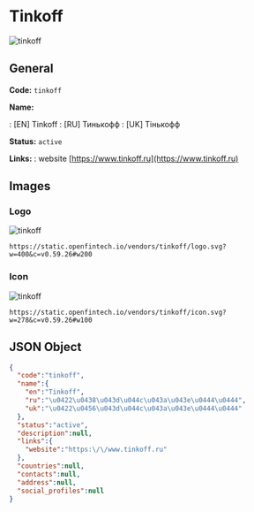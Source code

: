 
# Tinkoff 
![tinkoff](https://static.openfintech.io/vendors/tinkoff/logo.svg?w=400&c=v0.59.26#w200)  

## General 
 
**Code:** `tinkoff` 
 
**Name:** 
 
:	[EN] Tinkoff 
:	[RU] Тинькофф 
:	[UK] Тінькофф 
 
**Status:** `active` 
 
**Links:** 
: website [https://www.tinkoff.ru](https://www.tinkoff.ru) 
 

## Images 

### Logo 
 
![tinkoff](https://static.openfintech.io/vendors/tinkoff/logo.svg?w=400&c=v0.59.26#w200)  

```
https://static.openfintech.io/vendors/tinkoff/logo.svg?w=400&c=v0.59.26#w200
```  

### Icon 
 
![tinkoff](https://static.openfintech.io/vendors/tinkoff/icon.svg?w=278&c=v0.59.26#w100)  

```
https://static.openfintech.io/vendors/tinkoff/icon.svg?w=278&c=v0.59.26#w100
```  

## JSON Object 

```json
{
  "code":"tinkoff",
  "name":{
    "en":"Tinkoff",
    "ru":"\u0422\u0438\u043d\u044c\u043a\u043e\u0444\u0444",
    "uk":"\u0422\u0456\u043d\u044c\u043a\u043e\u0444\u0444"
  },
  "status":"active",
  "description":null,
  "links":{
    "website":"https:\/\/www.tinkoff.ru"
  },
  "countries":null,
  "contacts":null,
  "address":null,
  "social_profiles":null
}
```  

